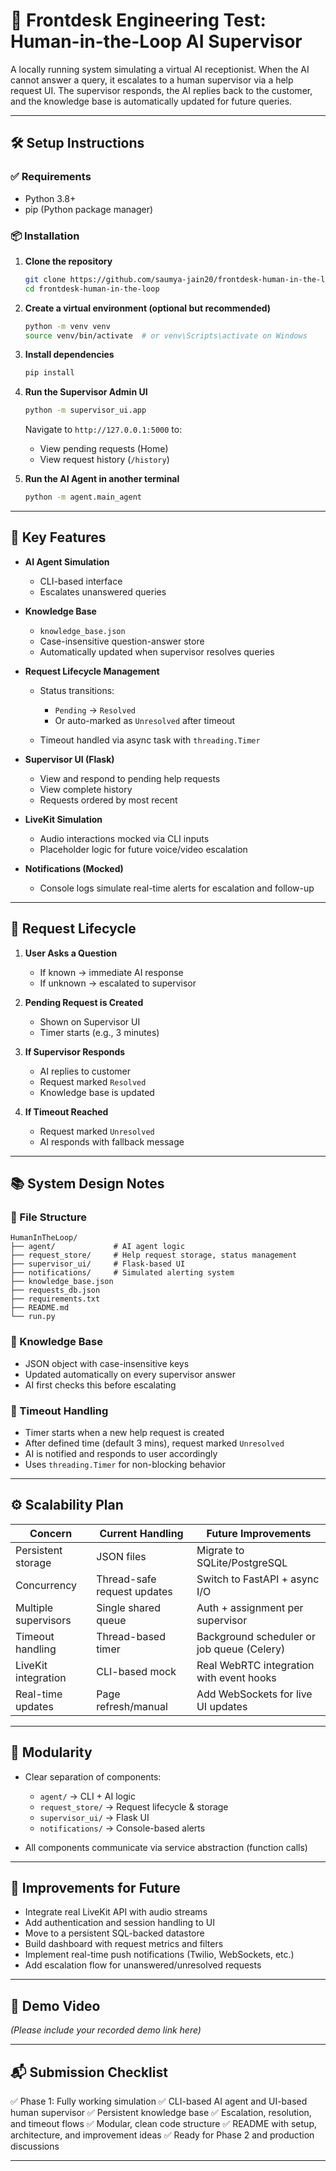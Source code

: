 # 🤖 Frontdesk Engineering Test: Human-in-the-Loop AI Supervisor

A locally running system simulating a virtual AI receptionist. When the AI cannot answer a query, it escalates to a human supervisor via a help request UI. The supervisor responds, the AI replies back to the customer, and the knowledge base is automatically updated for future queries.

---

## 🛠️ Setup Instructions

### ✅ Requirements

* Python 3.8+
* pip (Python package manager)

### 📦 Installation

1. **Clone the repository**

   ```bash
   git clone https://github.com/saumya-jain20/frontdesk-human-in-the-loop.git
   cd frontdesk-human-in-the-loop
   ```

2. **Create a virtual environment (optional but recommended)**

   ```bash
   python -m venv venv
   source venv/bin/activate  # or venv\Scripts\activate on Windows
   ```

3. **Install dependencies**

   ```bash
   pip install
   ```

4. **Run the Supervisor Admin UI**

   ```bash
   python -m supervisor_ui.app
   ```

   Navigate to `http://127.0.0.1:5000` to:

   * View pending requests (Home)
   * View request history (`/history`)

5. **Run the AI Agent in another terminal**

   ```bash
   python -m agent.main_agent
   ```

---

## 🧠 Key Features

* **AI Agent Simulation**

  * CLI-based interface
  * Escalates unanswered queries

* **Knowledge Base**

  * `knowledge_base.json`
  * Case-insensitive question-answer store
  * Automatically updated when supervisor resolves queries

* **Request Lifecycle Management**

  * Status transitions:

    * `Pending` → `Resolved`
    * Or auto-marked as `Unresolved` after timeout
  * Timeout handled via async task with `threading.Timer`

* **Supervisor UI (Flask)**

  * View and respond to pending help requests
  * View complete history
  * Requests ordered by most recent

* **LiveKit Simulation**

  * Audio interactions mocked via CLI inputs
  * Placeholder logic for future voice/video escalation

* **Notifications (Mocked)**

  * Console logs simulate real-time alerts for escalation and follow-up

---

## 🔁 Request Lifecycle

1. **User Asks a Question**

   * If known → immediate AI response
   * If unknown → escalated to supervisor

2. **Pending Request is Created**

   * Shown on Supervisor UI
   * Timer starts (e.g., 3 minutes)

3. **If Supervisor Responds**

   * AI replies to customer
   * Request marked `Resolved`
   * Knowledge base is updated

4. **If Timeout Reached**

   * Request marked `Unresolved`
   * AI responds with fallback message

---


## 📚 System Design Notes

### 📂 File Structure

```
HumanInTheLoop/
├── agent/             # AI agent logic
├── request_store/     # Help request storage, status management
├── supervisor_ui/     # Flask-based UI
├── notifications/     # Simulated alerting system
├── knowledge_base.json
├── requests_db.json
├── requirements.txt
├── README.md
└── run.py
```

### 🧠 Knowledge Base

* JSON object with case-insensitive keys
* Updated automatically on every supervisor answer
* AI first checks this before escalating

### 🔄 Timeout Handling

* Timer starts when a new help request is created
* After defined time (default 3 mins), request marked `Unresolved`
* AI is notified and responds to user accordingly
* Uses `threading.Timer` for non-blocking behavior

---

## ⚙️ Scalability Plan

| Concern              | Current Handling            | Future Improvements                        |
| -------------------- | --------------------------- | ------------------------------------------ |
| Persistent storage   | JSON files                  | Migrate to SQLite/PostgreSQL               |
| Concurrency          | Thread-safe request updates | Switch to FastAPI + async I/O              |
| Multiple supervisors | Single shared queue         | Auth + assignment per supervisor           |
| Timeout handling     | Thread-based timer          | Background scheduler or job queue (Celery) |
| LiveKit integration  | CLI-based mock              | Real WebRTC integration with event hooks   |
| Real-time updates    | Page refresh/manual         | Add WebSockets for live UI updates         |

---

## 🧩 Modularity

* Clear separation of components:

  * `agent/` → CLI + AI logic
  * `request_store/` → Request lifecycle & storage
  * `supervisor_ui/` → Flask UI
  * `notifications/` → Console-based alerts
* All components communicate via service abstraction (function calls)

---

## 🧪 Improvements for Future

* Integrate real LiveKit API with audio streams
* Add authentication and session handling to UI
* Move to a persistent SQL-backed datastore
* Build dashboard with request metrics and filters
* Implement real-time push notifications (Twilio, WebSockets, etc.)
* Add escalation flow for unanswered/unresolved requests

---

## 🎥 Demo Video

*(Please include your recorded demo link here)*

---

## 📬 Submission Checklist

✅ Phase 1: Fully working simulation
✅ CLI-based AI agent and UI-based human supervisor
✅ Persistent knowledge base
✅ Escalation, resolution, and timeout flows
✅ Modular, clean code structure
✅ README with setup, architecture, and improvement ideas
✅ Ready for Phase 2 and production discussions

---
